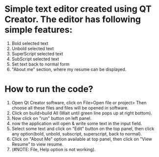 # Simple text editor created using QT Creator. The editor has following simple features:
1) Bold selected text
2) Unbold selected text
3) SuperScript selected text
4) SubScript selected text
5) Set text back to normal form
6) "About me" section, where my resume can be displayed.

# How to run the code?
1) Open Qt Creator software, click on File>Open file or project> Then choose all these files and files will be opened in software.
2) Click on build>build All (Wait until green line pops up at right bottom).
3) Now click on "run" button on left panel.
4) now the application will open & write some text in the input field.
5) Select some text and click on "Edit" button on the top panel, then click any option(bold, unbold, subscript, superscript, back to normal).
6) Click on "About Me" option available at top panel, then click on "View Resume" to view resume.
7) (#NOTE: File, Help option is not working).
